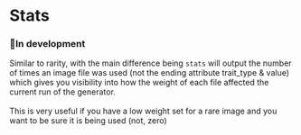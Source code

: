 # Stats

### 🧪In development

Similar to rarity, with the main difference being `stats` will output the number of times an image file was used (not the ending attribute trait\_type & value) which gives you visibility into how the weight of each file affected the current run of the generator. \
\
This is very useful if you have a low weight set for a rare image and you want to be sure it is being used (not, zero)

